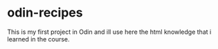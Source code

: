 # odin-recipes
This is my first project in Odin and ill use here the html knowledge that i learned in the course.